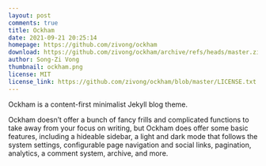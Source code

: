 ```yaml
---
layout: post
comments: true
title: Ockham
date: 2021-09-21 20:25:14
homepage: https://github.com/zivong/ockham
download: https://github.com/zivong/ockham/archive/refs/heads/master.zip
author: Song-Zi Vong
thumbnail: ockham.png
license: MIT
license_link: https://github.com/zivong/ockham/blob/master/LICENSE.txt
---
```


Ockham is a content-first minimalist Jekyll blog theme.

Ockham doesn’t offer a bunch of fancy frills and complicated functions to take away from your focus on writing, but Ockham does offer some basic features, including a hideable sidebar, a light and dark mode that follows the system settings, configurable page navigation and social links, pagination, analytics, a comment system, archive, and more.
